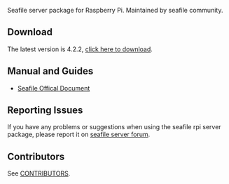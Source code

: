 Seafile server package for Raspberry Pi. Maintained by seafile community.

## Download

The latest version is 4.2.2, [click here to download](https://github.com/haiwen/seafile-rpi/releases/download/v4.2.2/seafile-server_4.2.2_pi.tar.gz).

## Manual and Guides

- [Seafile Offical Document](http://manual.seafile.com/deploy/using_sqlite.html)

## Reporting Issues

If you have any problems or suggestions when using the seafile rpi server package, please report it on [seafile server forum](https://forum.seafile-server.org/).

## Contributors

See [CONTRIBUTORS](CONTRIBUTORS).
